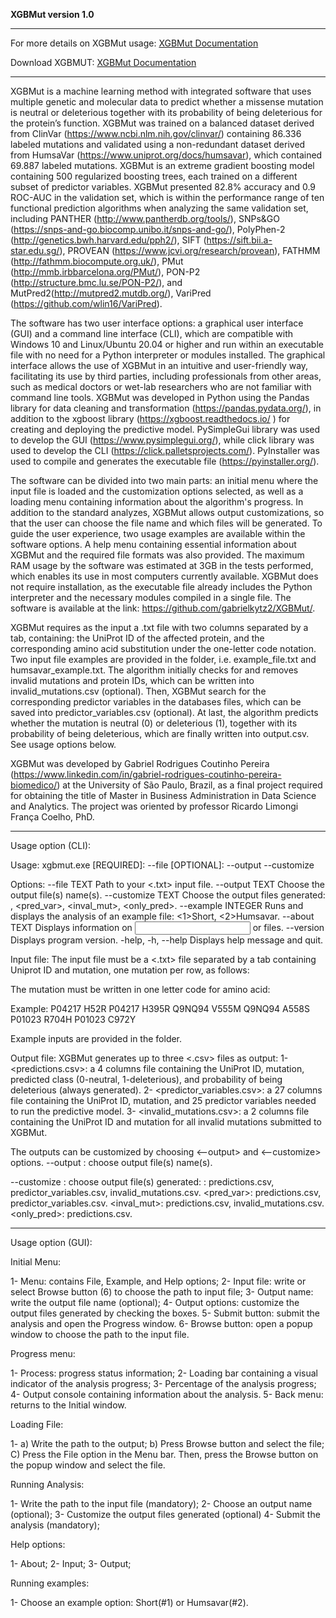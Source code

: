 **XGBMut version 1.0**

_________________________________________________________________________________________________
For more details on XGBMut usage:
[XGBMut Documentation](https://github.com/gabrielkytz2/xgbmut/raw/main/Readme.pdf)

Download XGBMUT:
[XGBMut Documentation](https://1drv.ms/f/s!AgXi2Ak49ywriJ1wvP5gUGFsWI4XPQ?e=gdjEx0)
_________________________________________________________________________________________________

XGBMut is a machine learning method with integrated software that uses multiple genetic and molecular data to predict whether a missense mutation is neutral or deleterious together with its probability of being deleterious for the protein’s function. XGBMut was trained on a balanced dataset derived from ClinVar (https://www.ncbi.nlm.nih.gov/clinvar/) containing 86.336 labeled mutations and validated using a non-redundant dataset derived from HumsaVar (https://www.uniprot.org/docs/humsavar), which contained 69.887 labeled mutations. XGBMut is an extreme gradient boosting model containing 500 regularized boosting trees, each trained on a different subset of predictor variables. XGBMut presented 82.8% accuracy and 0.9 ROC-AUC in the validation set, which is within the performance range of ten functional prediction algorithms when analyzing the same validation set,  including PANTHER (http://www.pantherdb.org/tools/), SNPs&GO (https://snps-and-go.biocomp.unibo.it/snps-and-go/), PolyPhen-2 (http://genetics.bwh.harvard.edu/pph2/), SIFT (https://sift.bii.a-star.edu.sg/), PROVEAN (https://www.jcvi.org/research/provean), FATHMM (http://fathmm.biocompute.org.uk/), PMut (http://mmb.irbbarcelona.org/PMut/), PON-P2 (http://structure.bmc.lu.se/PON-P2/), and MutPred2(http://mutpred2.mutdb.org/), VariPred (https://github.com/wlin16/VariPred).

The software has two user interface options: a graphical user interface (GUI) and a command line interface (CLI), which are compatible with Windows 10 and Linux/Ubuntu 20.04 or higher and run within an executable file with no need for a Python interpreter or modules installed. The graphical interface allows the use of XGBMut in an intuitive and user-friendly way, facilitating its use by third parties, including professionals from other areas, such as medical doctors or wet-lab researchers who are not familiar with command line tools. XGBMut was developed in Python using the Pandas library for data cleaning and transformation (https://pandas.pydata.org/), in addition to the xgboost library (https://xgboost.readthedocs.io/ ) for creating and deploying the predictive model. PySimpleGui library was used to develop the GUI (https://www.pysimplegui.org/), while click library was used to develop the CLI (https://click.palletsprojects.com/). PyInstaller was used to compile and generates the executable file (https://pyinstaller.org/).

The software can be divided into two main parts: an initial menu where the input file is loaded and the customization options selected, as well as a loading menu containing information about the algorithm's progress. In addition to the standard analyzes, XGBMut allows output customizations, so that the user can choose the file name and which files will be generated. To guide the user experience, two usage examples are available within the software options. A help menu containing essential information about XGBMut and the required file formats was also provided. The maximum RAM usage by the software was estimated at 3GB in the tests performed, which enables its use in most computers currently available. XGBMut does not require installation, as the executable file already includes the Python interpreter and the necessary modules compiled in a single file. The software is available at the link: https://github.com/gabrielkytz2/XGBMut/.

XGBMut requires as the input a .txt file with two columns separated by a tab, containing: the UniProt ID of the affected protein, and the corresponding amino acid substitution under the one-letter code notation. Two input file examples are provided in the <examples> folder, i.e. example_file.txt and humsavar_example.txt. The algorithm initially checks for and removes invalid mutations and protein IDs, which can be written into invalid_mutations.csv (optional). Then, XGBMut search for the corresponding predictor variables in the databases files, which can be saved into predictor_variables.csv (optional). At last, the algorithm predicts whether the mutation is neutral (0) or deleterious (1), together with its probability of being deleterious, which are finally written into output.csv. See usage options below. 
	
XGBMut was developed by Gabriel Rodrigues Coutinho Pereira (https://www.linkedin.com/in/gabriel-rodrigues-coutinho-pereira-biomedico/) at the University of São Paulo, Brazil, as a final project required for obtaining the title of Master in Business Administration in Data Science and Analytics. The project was oriented by professor Ricardo Limongi França Coelho, PhD.

________________________________________________________________________________________________
Usage option (CLI):

Usage: xgbmut.exe [REQUIRED]: --file <string> [OPTIONAL]: --output <string>
                  --customize <string>

Options:
  --file TEXT        Path to your <.txt> input file.
  --output TEXT      Choose the output file(s) name(s).
  --customize TEXT   Choose the output files generated: <all>, <pred_var>,
                     <inval_mut>, <only_pred>.
  --example INTEGER  Runs and displays the analysis of an example file:
                     <1>Short, <2>Humsavar.
  --about TEXT       Displays information on <input> or <output> files.
  --version          Displays program version.
  -help, -h, --help  Displays help message and quit.

Input file: 
The input file must be a <.txt> file separated by a tab containing Uniprot ID and mutation, one mutation per row, as follows:
 <Uniprot ID><tab><Mutation>

 The mutation must be written in one letter code for amino acid:
 <wild-type amino acid><position><mutated amino acid>

 Example:
 P04217   H52R
 P04217   H395R
 Q9NQ94   V555M
 Q9NQ94   A558S
 P01023   R704H
 P01023   C972Y

Example inputs are provided in the <examples> folder.

Output file: 
XGBMut generates up to three <.csv> files as output:
         1- <predictions.csv>: a 4 columns file containing the UniProt ID, mutation, predicted class (0-neutral, 1-deleterious), and probability of being deleterious (always generated).
         2- <predictor_variables.csv>: a 27 columns file containing the UniProt ID, mutation, and 25 predictor variables needed to run the predictive model.
         3- <invalid_mutations.csv>: a 2 columns file containing the UniProt ID and mutation for all invalid mutations submitted to XGBMut.

 The outputs can be customized by choosing <--output> and <--customize> options.
 --output <string>: choose output file(s) name(s).

 --customize <string>: choose output file(s) generated:
         <all>: predictions.csv, predictor_variables.csv, invalid_mutations.csv.
         <pred_var>: predictions.csv, predictor_variables.csv.
         <inval_mut>: predictions.csv, invalid_mutations.csv.
         <only_pred>: predictions.csv.

________________________________________________________________________________________________
Usage option (GUI):

Initial Menu:
 
1-	Menu: contains File, Example, and Help options;
2-	Input file: write or select Browse button (6) to choose the path to input file;
3-	Output name: write the output file name (optional);
4-	Output options: customize the output files generated by checking the boxes. 
5-	Submit button: submit the analysis and open the Progress window.
6-	Browse button: open a popup window to choose the path to the input file.


Progress menu:
 
1-	Process: progress status information;
2-	Loading bar containing a visual indicator of the analysis progress;
3-	Percentage of the analysis progress;
4-	Output console containing information about the analysis.
5-	Back menu: returns to the Initial window.

Loading File:

1-	a) Write the path to the output;
        b) Press Browse button and select the file;
        C) Press the File option in the Menu bar. Then, press the Browse button on the popup window and select the file. 
 
Running Analysis:
 
1-	Write the path to the input file (mandatory);
2-	Choose an output name (optional);
3-	Customize the output files generated (optional)
4-	Submit the analysis (mandatory);

Help options:

1-      About;
2-      Input;
3-      Output;

Running examples:
 
1-	Choose an example option: Short(#1) or Humsavar(#2).
